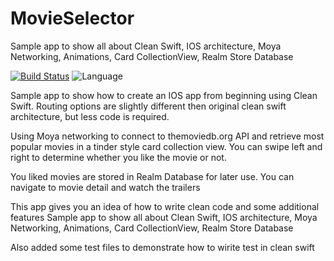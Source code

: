 # MovieSelector

Sample app to show all about Clean Swift, IOS architecture, Moya Networking, Animations, Card CollectionView, Realm Store Database

[![Build Status](https://travis-ci.org/vbicer/RealmStore.svg?branch=master)](https://travis-ci.org/vbicer/RealmStore)
![Language](https://img.shields.io/badge/languages-swift-orange.svg)

Sample app to show how to create an IOS app from beginning using Clean Swift. Routing options are slightly different then original clean swift architecture, but less code is required.

Using Moya networking to connect to themoviedb.org API and retrieve most popular movies in a tinder style card collection view. You can swipe left and right to determine whether you like the movie or not.

You liked movies are stored in Realm Database for later use. You can navigate to movie detail and watch the trailers

This app gives you an idea of how to write clean code and some additional features
Sample app to show all about Clean Swift, IOS architecture, Moya Networking, Animations, Card CollectionView, Realm Store Database 

Also added some test files to demonstrate how to wirite test in clean swift
